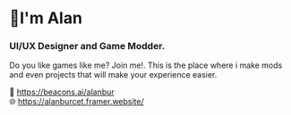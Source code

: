 <h1>📎I'm Alan</h1>

<h3> UI/UX Designer and Game Modder.</h3>

<p>Do you like games like me? Join me!. This is the place where i make mods and even projects that will make your experience easier.</p>

💬 https://beacons.ai/alanbur <br>
🌐 https://alanburcet.framer.website/ <br>
